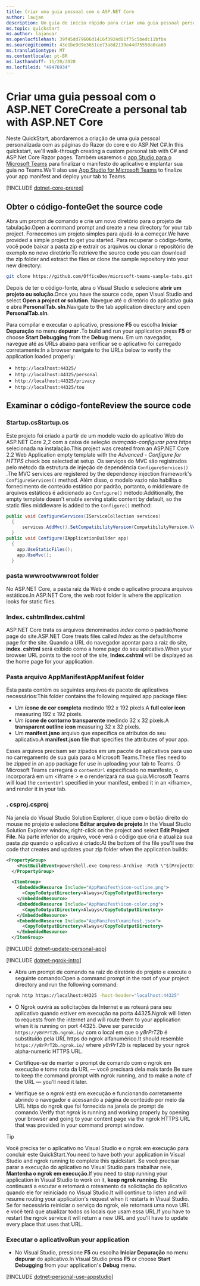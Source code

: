 ```yaml
---
title: Criar uma guia pessoal com o ASP.NET Core
author: laujan
description: Um guia de início rápido para criar uma guia pessoal personalizada com o ASP.NET Core.
ms.topic: quickstart
ms.author: lajanuar
ms.openlocfilehash: 39f45dd79606d1416f3924d01f75c5bedc11bfba
ms.sourcegitcommit: 43e1be9d9e3651ce73a8d2139e44d75550a0ca60
ms.translationtype: MT
ms.contentlocale: pt-BR
ms.lasthandoff: 11/20/2020
ms.locfileid: "49476934"
---
```

# <a name="create-a-personal-tab-with-aspnet-core"></a><span data-ttu-id="31414-103">Criar uma guia pessoal com o ASP.NET Core</span><span class="sxs-lookup"><span data-stu-id="31414-103">Create a personal tab with ASP.NET Core</span></span>

<span data-ttu-id="31414-104">Neste QuickStart, abordaremos a criação de uma guia pessoal personalizada com as páginas do Razor do core e do ASP.Net C#.</span><span class="sxs-lookup"><span data-stu-id="31414-104">In this quickstart, we'll walk-through creating a custom personal tab with C# and ASP.Net Core Razor pages.</span></span> <span data-ttu-id="31414-105">Também usaremos o [app Studio para o Microsoft Teams](~/concepts/build-and-test/app-studio-overview.md) para finalizar o manifesto do aplicativo e implantar sua guia no Teams.</span><span class="sxs-lookup"><span data-stu-id="31414-105">We'll also use [App Studio for Microsoft Teams](~/concepts/build-and-test/app-studio-overview.md) to finalize your app manifest and deploy your tab to Teams.</span></span>

[!INCLUDE [dotnet-core-prereq](~/includes/tabs/dotnet-core-prereq.md)]

## <a name="get-the-source-code"></a><span data-ttu-id="31414-106">Obter o código-fonte</span><span class="sxs-lookup"><span data-stu-id="31414-106">Get the source code</span></span>

<span data-ttu-id="31414-107">Abra um prompt de comando e crie um novo diretório para o projeto de tabulação.</span><span class="sxs-lookup"><span data-stu-id="31414-107">Open a command prompt and create a new directory for your tab project.</span></span> <span data-ttu-id="31414-108">Fornecemos um projeto simples para ajudá-lo a começar.</span><span class="sxs-lookup"><span data-stu-id="31414-108">We have provided a simple project to get you started.</span></span> <span data-ttu-id="31414-109">Para recuperar o código-fonte, você pode baixar a pasta zip e extrair os arquivos ou clonar o repositório de exemplo no novo diretório:</span><span class="sxs-lookup"><span data-stu-id="31414-109">To retrieve the source code you can download the zip folder and extract the files or clone the sample repository into your new directory:</span></span>

```bash
git clone https://github.com/OfficeDev/microsoft-teams-sample-tabs.git
```

<span data-ttu-id="31414-110">Depois de ter o código-fonte, abra o Visual Studio e selecione **abrir um projeto ou solução**.</span><span class="sxs-lookup"><span data-stu-id="31414-110">Once you have the source code, open Visual Studio and select **Open a project or solution**.</span></span> <span data-ttu-id="31414-111">Navegue até o diretório do aplicativo guia e abra **PersonalTab. sln**.</span><span class="sxs-lookup"><span data-stu-id="31414-111">Navigate to the tab application directory and open **PersonalTab.sln**.</span></span>

<span data-ttu-id="31414-112">Para compilar e executar o aplicativo, pressione **F5** ou escolha **Iniciar Depuração** no menu **depurar** .</span><span class="sxs-lookup"><span data-stu-id="31414-112">To build and run your application press **F5** or choose **Start Debugging** from the **Debug** menu.</span></span> <span data-ttu-id="31414-113">Em um navegador, navegue até as URLs abaixo para verificar se o aplicativo foi carregado corretamente:</span><span class="sxs-lookup"><span data-stu-id="31414-113">In a browser navigate to the URLs below to verify the application loaded properly:</span></span>

- `http://localhost:44325/`
- `http://localhost:44325/personal`
- `http://localhost:44325/privacy`
- `http://localhost:44325/tou`

## <a name="review-the-source-code"></a><span data-ttu-id="31414-114">Examinar o código-fonte</span><span class="sxs-lookup"><span data-stu-id="31414-114">Review the source code</span></span>

### <a name="startupcs"></a><span data-ttu-id="31414-115">Startup.cs</span><span class="sxs-lookup"><span data-stu-id="31414-115">Startup.cs</span></span>

<span data-ttu-id="31414-116">Este projeto foi criado a partir de um modelo vazio do aplicativo Web do ASP.NET Core 2,2 com a caixa de seleção *avançado-configurar para https* selecionada na instalação.</span><span class="sxs-lookup"><span data-stu-id="31414-116">This project was created from an ASP.NET Core 2.2 Web Application empty template with the *Advanced - Configure for HTTPS* check box selected at setup.</span></span> <span data-ttu-id="31414-117">Os serviços do MVC são registrados pelo método da estrutura de injeção de dependência `ConfigureServices()` .</span><span class="sxs-lookup"><span data-stu-id="31414-117">The MVC services are registered by the dependency injection framework's `ConfigureServices()` method.</span></span> <span data-ttu-id="31414-118">Além disso, o modelo vazio não habilita o fornecimento de conteúdo estático por padrão, portanto, o middleware de arquivos estáticos é adicionado ao `Configure()` método:</span><span class="sxs-lookup"><span data-stu-id="31414-118">Additionally, the empty template doesn't enable serving static content by default, so the static files middleware is added to the `Configure()` method:</span></span>

```csharp
public void ConfigureServices(IServiceCollection services)
  {
      services.AddMvc().SetCompatibilityVersion(CompatibilityVersion.Version_2_2);
  }
public void Configure(IApplicationBuilder app)
  {
    app.UseStaticFiles();
    app.UseMvc();
  }
```

### <a name="wwwroot-folder"></a><span data-ttu-id="31414-119">pasta wwwroot</span><span class="sxs-lookup"><span data-stu-id="31414-119">wwwroot folder</span></span>

<span data-ttu-id="31414-120">No ASP.NET Core, a pasta raiz da Web é onde o aplicativo procura arquivos estáticos.</span><span class="sxs-lookup"><span data-stu-id="31414-120">In ASP.NET Core, the web root folder is where the application looks for static files.</span></span>

### <a name="indexcshtml"></a><span data-ttu-id="31414-121">Index. cshtml</span><span class="sxs-lookup"><span data-stu-id="31414-121">Index.cshtml</span></span>

<span data-ttu-id="31414-122">ASP.NET Core trata os arquivos denominados *index* como o padrão/home page do site.</span><span class="sxs-lookup"><span data-stu-id="31414-122">ASP.NET Core treats files called *Index* as the default/home page for the site.</span></span> <span data-ttu-id="31414-123">Quando a URL do navegador apontar para a raiz do site, **index. cshtml** será exibido como a home page do seu aplicativo.</span><span class="sxs-lookup"><span data-stu-id="31414-123">When your browser URL points to the root of the site, **Index.cshtml** will be displayed as the home page for your application.</span></span>

### <a name="appmanifest-folder"></a><span data-ttu-id="31414-124">Pasta arquivo AppManifest</span><span class="sxs-lookup"><span data-stu-id="31414-124">AppManifest folder</span></span>

<span data-ttu-id="31414-125">Esta pasta contém os seguintes arquivos de pacote de aplicativos necessários:</span><span class="sxs-lookup"><span data-stu-id="31414-125">This folder contains the following required app package files:</span></span>

- <span data-ttu-id="31414-126">Um **ícone de cor completa** medindo 192 x 192 pixels.</span><span class="sxs-lookup"><span data-stu-id="31414-126">A **full color icon** measuring 192 x 192 pixels.</span></span>
- <span data-ttu-id="31414-127">Um **ícone de contorno transparente** medindo 32 x 32 pixels.</span><span class="sxs-lookup"><span data-stu-id="31414-127">A **transparent outline icon** measuring 32 x 32 pixels.</span></span>
- <span data-ttu-id="31414-128">Um **manifest.jsno** arquivo que especifica os atributos do seu aplicativo.</span><span class="sxs-lookup"><span data-stu-id="31414-128">A **manifest.json** file that specifies the attributes of your app.</span></span>

<span data-ttu-id="31414-129">Esses arquivos precisam ser zipados em um pacote de aplicativos para uso no carregamento de sua guia para o Microsoft Teams.</span><span class="sxs-lookup"><span data-stu-id="31414-129">These files need to be zipped in an app package for use in uploading your tab to Teams.</span></span> <span data-ttu-id="31414-130">O Microsoft Teams carregará o `contentUrl` especificado no manifesto, o incorporará em um <iframe \> e o renderizará na sua guia.</span><span class="sxs-lookup"><span data-stu-id="31414-130">Microsoft Teams will load the `contentUrl` specified in your manifest, embed it in an <iframe\>, and render it in your tab.</span></span>

### <a name="csproj"></a><span data-ttu-id="31414-131">. csproj</span><span class="sxs-lookup"><span data-stu-id="31414-131">.csproj</span></span>

<span data-ttu-id="31414-132">Na janela do Visual Studio Solution Explorer, clique com o botão direito do mouse no projeto e selecione **Editar arquivo de projeto**.</span><span class="sxs-lookup"><span data-stu-id="31414-132">In the Visual Studio Solution Explorer window, right-click on the project and select **Edit Project File**.</span></span> <span data-ttu-id="31414-133">Na parte inferior do arquivo, você verá o código que cria e atualiza sua pasta zip quando o aplicativo é criado:</span><span class="sxs-lookup"><span data-stu-id="31414-133">At the bottom of the file you'll see the code that creates and updates your zip folder when the application builds:</span></span>

```xml
<PropertyGroup>
    <PostBuildEvent>powershell.exe Compress-Archive -Path \"$(ProjectDir)AppManifest\*\" -DestinationPath \"$(TargetDir)tab.zip\" -Force</PostBuildEvent>
  </PropertyGroup>

  <ItemGroup>
    <EmbeddedResource Include="AppManifest\icon-outline.png">
      <CopyToOutputDirectory>Always</CopyToOutputDirectory>
    </EmbeddedResource>
    <EmbeddedResource Include="AppManifest\icon-color.png">
      <CopyToOutputDirectory>Always</CopyToOutputDirectory>
    </EmbeddedResource>
    <EmbeddedResource Include="AppManifest\manifest.json">
      <CopyToOutputDirectory>Always</CopyToOutputDirectory>
    </EmbeddedResource>
  </ItemGroup>
```

[!INCLUDE  [dotnet-update-personal-app](~/includes/tabs/dotnet-update-personal-app.md)]

[!INCLUDE [dotnet-ngrok-intro](~/includes/tabs/dotnet-ngrok-intro.md)]

- <span data-ttu-id="31414-134">Abra um prompt de comando na raiz do diretório do projeto e execute o seguinte comando:</span><span class="sxs-lookup"><span data-stu-id="31414-134">Open a command prompt in the root of your project directory and run the following command:</span></span>

```bash
ngrok http https://localhost:44325 -host-header="localhost:44325"
```

- <span data-ttu-id="31414-135">O Ngrok ouvirá as solicitações da Internet e as roteará para seu aplicativo quando estiver em execução na porta 44325.</span><span class="sxs-lookup"><span data-stu-id="31414-135">Ngrok will listen to requests from the internet and will route them to your application when it is running on port 44325.</span></span>  <span data-ttu-id="31414-136">Deve ser parecido `https://y8rPrT2b.ngrok.io/` com o local em que o *y8rPrT2b* é substituído pela URL https do ngrok alfanumérico.</span><span class="sxs-lookup"><span data-stu-id="31414-136">It should resemble `https://y8rPrT2b.ngrok.io/` where *y8rPrT2b* is replaced by your ngrok alpha-numeric HTTPS URL.</span></span>

- <span data-ttu-id="31414-137">Certifique-se de manter o prompt de comando com o ngrok em execução e tome nota da URL — você precisará dela mais tarde.</span><span class="sxs-lookup"><span data-stu-id="31414-137">Be sure to keep the command prompt with ngrok running, and to make a note of the URL — you'll need it later.</span></span>

- <span data-ttu-id="31414-138">Verifique se o *ngrok* está em execução e funcionando corretamente abrindo o navegador e acessando a página de conteúdo por meio da URL https do ngrok que foi fornecida na janela de prompt de comando.</span><span class="sxs-lookup"><span data-stu-id="31414-138">Verify that *ngrok* is running and working properly by opening your browser and going to your content page via the ngrok HTTPS URL that was provided in your command prompt window.</span></span>

>[!TIP]
><span data-ttu-id="31414-139">Você precisa ter o aplicativo no Visual Studio e o ngrok em execução para concluir este QuickStart.</span><span class="sxs-lookup"><span data-stu-id="31414-139">You need to have both your application in Visual Studio and ngrok running to complete this quickstart.</span></span> <span data-ttu-id="31414-140">Se você precisar parar a execução do aplicativo no Visual Studio para trabalhar nele, **Mantenha o ngrok em execução**.</span><span class="sxs-lookup"><span data-stu-id="31414-140">If you need to stop running your application in Visual Studio to work on it, **keep ngrok running**.</span></span> <span data-ttu-id="31414-141">Ele continuará a escutar e retomará o roteamento da solicitação do aplicativo quando ele for reiniciado no Visual Studio.</span><span class="sxs-lookup"><span data-stu-id="31414-141">It will continue to listen and will resume routing your application's request when it restarts in Visual Studio.</span></span> <span data-ttu-id="31414-142">Se for necessário reiniciar o serviço do ngrok, ele retornará uma nova URL e você terá que atualizar todos os locais que usam essa URL.</span><span class="sxs-lookup"><span data-stu-id="31414-142">If you have to restart the ngrok service it will return a new URL and you'll have to update every place that uses that URL.</span></span>

### <a name="run-your-application"></a><span data-ttu-id="31414-143">Executar o aplicativo</span><span class="sxs-lookup"><span data-stu-id="31414-143">Run your application</span></span>

- <span data-ttu-id="31414-144">No Visual Studio, pressione **F5** ou escolha **Iniciar Depuração** no menu **depurar** do aplicativo.</span><span class="sxs-lookup"><span data-stu-id="31414-144">In Visual Studio press **F5** or choose **Start Debugging** from your application's **Debug** menu.</span></span>

[!INCLUDE [dotnet-personal-use-appstudio](~/includes/tabs/dotnet-personal-use-appstudio.md)]
